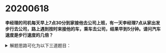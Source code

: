 # 20200618
**李经理的司机每天早上7点30分到家接他去公司上班，有一天李经理7点从家出发步行去公司，路上遇到按时来接他的车，乘车去公司，结果早到5分钟。请问汽车速度是步行速度的几倍？**
<details>
<summary>解题思路可化为以下三道题目：</summary>

## 题目一（简单）
李经理的司机每天早上7点30分到家接他去公司上班，有一天李经理7点从家出发步行去公司，路上遇到按时来接他的车，乘车去公司，结果早到5分钟。请问汽车行驶的时间比以往每天少多少时间？
<details>
<summary>题目一解答：</summary>
    
答:5分钟。
李经理比每天早到了5分钟，
而汽车是按时出发的，也就是出发时间固定。
说明汽车行驶时间少了5分钟。
</details>

## 题目二（中等难度）
李经理的司机每天早上7点30分到家接他去公司上班，有一天李经理7点从家出发步行去公司，路上遇到按时来接他的车，乘车去公司，结果早到5分钟。请问李经理遇到汽车是什么时间？
<details>
<summary>题目二解答：</summary>
    
答:7:27:30。
从题目一知道，汽车行驶时间少了5分钟。
少的这5分钟，正好是从相遇点到达李经理家，再返回相遇点的路程，
也就是说，从李经理家到相遇点，汽车需行驶2.5分钟，
所以，汽车碰见李经理正好是比往常提前了2.5分钟，
也就是7:27:30。
</details>

## 题目三（进阶思考,华杯赛真题）
李经理的司机每天早上7点30分到家接他去公司上班，有一天李经理7点从家出发步行去公司，路上遇到按时来接他的车，乘车去公司，结果早到5分钟。请问汽车速度是步行速度的几倍？
<details>
<summary>题目三解答：</summary>
    
答：11倍。
从题目二知道，汽车碰见李经理是7:27:30，
该段时间内，李经理步行时间是27.5分钟，
而汽车行驶该段路程需2.5分钟，
由于速度与时间成反比，
所以，汽车速度:步行速度=27.5/2.5=11。
</details>

</details>
